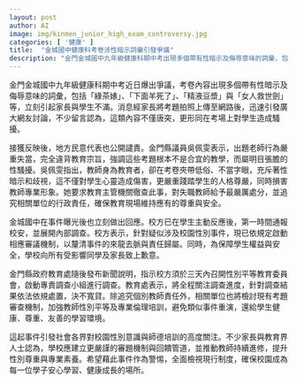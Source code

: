 ```yaml
---
layout: post
author: AI
image: img/kinmen_junior_high_exam_controversy.jpg
categories: [ '健康' ]
title:  "金城國中健康科考卷涉性暗示詞彙引發爭議"
description: "金門金城國中九年級健康科期中考出現多個帶有性暗示及侮辱意味的詞彙，包括「綠茶婊」、「下面羊死了」、「精液豆漿」、「女人救世劍」等，激起家長、學生與社會強烈不滿。事件曝光後，金門縣議員及教育處介入調查，校方啟動性平會與調查程序，並向受影響學生及家長致歉。此次風波凸顯校園性別意識與審題機制的重要，社會各界呼籲加強教師專業培訓與制度檢討，確保尊重與安全的教育環境。"
---
```

金門金城國中九年級健康科期中考近日爆出爭議，考卷內容出現多個帶有性暗示及侮辱意味的詞彙，包括「綠茶婊」、「下面羊死了」、「精液豆漿」與「女人救世劍」等，立刻引起家長與學生不滿。消息經家長將考題拍照上傳至網路後，迅速引發廣大網友討論，不少留言認為，這類內容不僅唐突，更形同在考場上對學生造成騷擾。

接獲反映後，地方民意代表也公開譴責。金門縣議員吳佩雯表示，出題老師行為嚴重失當，完全違背教育宗旨，強調這些考題根本不是合宜的教學，而屬明目張膽的性騷擾。吳佩雯指出，教師身為教育者，卻在考卷夾帶低俗、不當字眼，充斥著性暗示和歧視，這不僅對學生心靈造成傷害，更嚴重踐踏學生的人格尊嚴，同時損害教師專業形象。她要求教育主管機關徹查此事，對失職教師給予最嚴厲處分，並追究相關單位的行政責任，確保教育現場維持應有的尊重與安全。

金城國中在事件曝光後也立刻做出回應。校方已在學生主動反應後，第一時間通報校安，並展開內部調查。校方表示，針對疑似涉及校園性別事件，現已依規定啟動相應審議機制，以釐清事件的來龍去脈與責任歸屬。同時，為保障學生權益與安全，學校向所有受影響同學及家長致上歉意。

金門縣政府教育處隨後發布新聞說明，指示校方須於三天內召開性別平等教育委員會，啟動專責調查小組進行調查。教育處表示，將全程關注調查進度，針對調查結果依法依規處置，決不寬貸。除追究個別教師責任外，相關單位也將檢討現有考題審查機制，加強教師性別平等及專業倫理培訓，避免類似事件重演，還給學生健康、尊重、友善的學習環境。

這起事件引發社會各界對校園性別意識與師德培訓的高度關注。不少家長與教育界人士認為，學校應建立更嚴謹的審題機制與回饋管道，並推動教師持續進修，提升性別尊重與專業素養。希望藉此事件作為警惕，全面檢視現行制度，確保校園成為每一位學子安心學習、健康成長的場所。